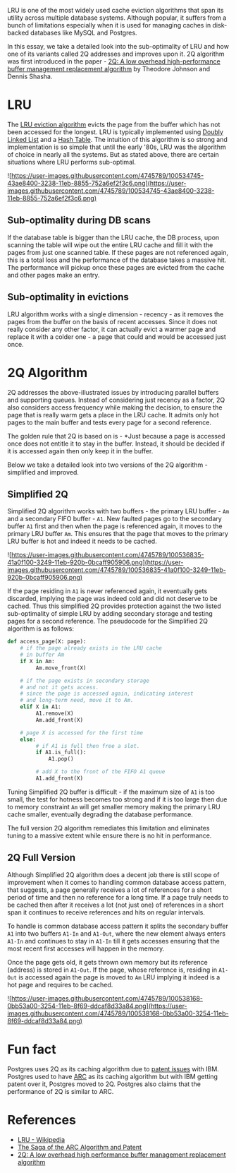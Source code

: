 LRU is one of the most widely used cache eviction algorithms that span its utility across multiple database systems. Although popular, it suffers from a bunch of limitations especially when it is used for managing caches in disk-backed databases like MySQL and Postgres.

In this essay, we take a detailed look into the sub-optimality of LRU and how one of its variants called 2Q addresses and improves upon it. 2Q algorithm was first introduced in the paper - [2Q: A low overhead high-performance buffer management replacement algorithm](https://www.semanticscholar.org/paper/2Q%3A-A-Low-Overhead-High-Performance-Buffer-Johnson-Shasha/5fa357b43c8351a5d8e7124429e538ad7d687abc) by Theodore Johnson and Dennis Shasha.

# LRU

The [LRU eviction algorithm](https://en.wikipedia.org/wiki/Cache_replacement_policies#Least_recently_used_(LRU)) evicts the page from the buffer which has not been accessed for the longest. LRU is typically implemented using [Doubly Linked List](https://en.wikipedia.org/wiki/Doubly_linked_list) and a [Hash Table](https://en.wikipedia.org/wiki/Hash_table). The intuition of this algorithm is so strong and implementation is so simple that until the early '80s, LRU was the algorithm of choice in nearly all the systems. But as stated above, there are certain situations where LRU performs sub-optimal.

![https://user-images.githubusercontent.com/4745789/100534745-43ae8400-3238-11eb-8855-752a6ef2f3c6.png](https://user-images.githubusercontent.com/4745789/100534745-43ae8400-3238-11eb-8855-752a6ef2f3c6.png)

## Sub-optimality during DB scans

If the database table is bigger than the LRU cache, the DB process, upon scanning the table will wipe out the entire LRU cache and fill it with the pages from just one scanned table. If these pages are not referenced again, this is a total loss and the performance of the database takes a massive hit. The performance will pickup once these pages are evicted from the cache and other pages make an entry.

## Sub-optimality in evictions

LRU algorithm works with a single dimension - recency - as it removes the pages from the buffer on the basis of recent accesses. Since it does not really consider any other factor, it can actually evict a warmer page and replace it with a colder one - a page that could and would be accessed just once.

# 2Q Algorithm

2Q addresses the above-illustrated issues by introducing parallel buffers and supporting queues. Instead of considering just recency as a factor, 2Q also considers access frequency while making the decision, to ensure the page that is really warm gets a place in the LRU cache. It admits only hot pages to the main buffer and tests every page for a second reference.

The golden rule that 2Q is based on is - *Just because a page is accessed once does not entitle it to stay in the buffer. Instead, it should be decided if it is accessed again then only keep it in the buffer.

Below we take a detailed look into two versions of the 2Q algorithm - simplified and improved.

## Simplified 2Q

Simplified 2Q algorithm works with two buffers - the primary LRU buffer - `Am`  and a secondary FIFO buffer - `A1`. New faulted pages go to the secondary buffer `A1` first and then when the page is referenced again, it moves to the primary LRU buffer `Am`. This ensures that the page that moves to the primary LRU buffer is hot and indeed it needs to be cached.

![https://user-images.githubusercontent.com/4745789/100536835-41a0f100-3249-11eb-920b-0bcaff905906.png](https://user-images.githubusercontent.com/4745789/100536835-41a0f100-3249-11eb-920b-0bcaff905906.png)

If the page residing in `A1` is never referenced again, it eventually gets discarded, implying the page was indeed cold and did not deserve to be cached. Thus this simplified 2Q provides protection against the two listed sub-optimality of simple LRU by adding secondary storage and testing pages for a second reference. The pseudocode for the Simplified 2Q algorithm is as follows:

```python
def access_page(X: page):
    # if the page already exists in the LRU cache
    # in buffer Am
    if X in Am:
         Am.move_front(X)

    # if the page exists in secondary storage
    # and not it gets access.
    # since the page is accessed again, indicating interest
    # and long-term need, move it to Am.
    elif X in A1:
         A1.remove(X)
         Am.add_front(X)

    # page X is accessed for the first time
    else:
         # if A1 is full then free a slot.
         if A1.is_full():
             A1.pop()

         # add X to the front of the FIFO A1 queue
         A1.add_front(X)
```

Tuning Simplified 2Q buffer is difficult - if the maximum size of `A1` is too small, the test for hotness becomes too strong and if it is too large then due to memory constraint `Am` will get smaller memory making the primary LRU cache smaller, eventually degrading the database performance.

The full version 2Q algorithm remediates this limitation and eliminates tuning to a massive extent while ensure there is no hit in performance.

## 2Q Full Version

Although Simplified 2Q algorithm does a decent job there is still scope of improvement when it comes to handling common database access pattern, that suggests, a page generally receives a lot of references for a short period of time and then no reference for a long time. If a page truly needs to be cached then after it receives a lot (not just one) of references in a short span it continues to receive references and hits on regular intervals.

To handle is common database access pattern it splits the secondary buffer `A1` into two buffers `A1-In` and `A1-Out`, where the new element always enters `A1-In` and continues to stay in `A1-In` till it gets accesses ensuring that the most recent first accesses will happen in the memory.

Once the page gets old, it gets thrown own memory but its reference (address) is stored in `A1-Out`. If the page, whose reference is, residing in `A1-Out` is accessed again the page is moved to `Am` LRU implying it indeed is a hot page and requires to be cached.

![https://user-images.githubusercontent.com/4745789/100538168-0bb53a00-3254-11eb-8f69-ddcaf8d33a84.png](https://user-images.githubusercontent.com/4745789/100538168-0bb53a00-3254-11eb-8f69-ddcaf8d33a84.png)

# Fun fact

Postgres uses 2Q as its caching algorithm due to [patent issues](http://www.varlena.com/GeneralBits/96.php) with IBM. Postgres used to have [ARC](https://en.wikipedia.org/wiki/Adaptive_replacement_cache) as its caching algorithm but with IBM getting patent over it, Postgres moved to 2Q. Postgres also claims that the performance of 2Q is similar to ARC.

# References

- [LRU - Wikipedia](https://en.wikipedia.org/wiki/Cache_replacement_policies#Least_recently_used_(LRU))
- [The Saga of the ARC Algorithm and Patent](http://www.varlena.com/GeneralBits/96.php)
- [2Q: A low overhead high performance buffer management replacement algorithm](https://www.semanticscholar.org/paper/2Q%3A-A-Low-Overhead-High-Performance-Buffer-Johnson-Shasha/5fa357b43c8351a5d8e7124429e538ad7d687abc)
